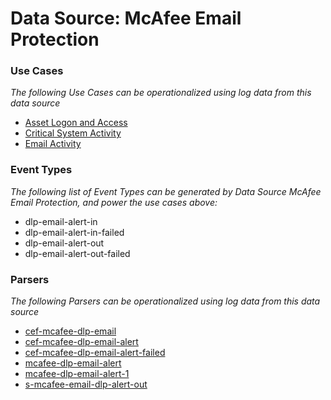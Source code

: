 Data Source: McAfee Email Protection
====================================

### Use Cases

_The following Use Cases can be operationalized using log data from this data source_

* [Asset Logon and Access](usecase_asset_logon_and_access.md)
* [Critical System Activity](usecase_critical_system_activity.md)
* [Email Activity](usecase_email_activity.md)


### Event Types

_The following list of Event Types can be generated by Data Source McAfee Email Protection, and power the use cases above:_

- dlp-email-alert-in
- dlp-email-alert-in-failed
- dlp-email-alert-out
- dlp-email-alert-out-failed


### Parsers

_The following Parsers can be operationalized using log data from this data source_

* [cef-mcafee-dlp-email](parserContent_cef-mcafee-dlp-email.md)
* [cef-mcafee-dlp-email-alert](parserContent_cef-mcafee-dlp-email-alert.md)
* [cef-mcafee-dlp-email-alert-failed](parserContent_cef-mcafee-dlp-email-alert-failed.md)
* [mcafee-dlp-email-alert](parserContent_mcafee-dlp-email-alert.md)
* [mcafee-dlp-email-alert-1](parserContent_mcafee-dlp-email-alert-1.md)
* [s-mcafee-email-dlp-alert-out](parserContent_s-mcafee-email-dlp-alert-out.md)

